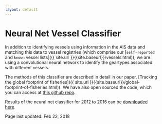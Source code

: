 ```yaml
---
layout: default
---
```


# Neural Net Vessel Classifier

In addition to identifying vessels using information in the AIS data and matching this data to vessel registries (which comprise our [`self-reported` and `known` vessel lists]({{ site.url }}{{site.baseurl}}/vessels.html)), we are using a convolutional neural network to identify the geartypes associated with different vessels.

The methods of this classifier are described in detail in our paper, [Tracking the global footprint of fisheries]({{ site.url }}{{site.baseurl}}/global-footprint-of-fisheries.html)). We have also open sourced the code, which you can access at [this github repo](https://github.com/GlobalFishingWatch/vessel-classification).

Results of the neural net classifier for 2012 to 2016 can be [downloaded here](https://globalfishingwatch.force.com/gfw/s/).

Page last updated: Feb 22, 2018